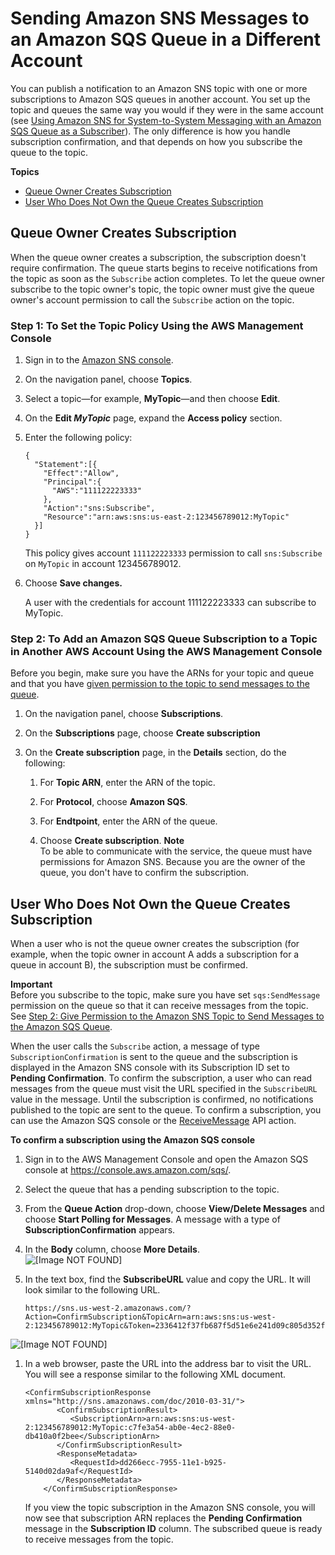 # Sending Amazon SNS Messages to an Amazon SQS Queue in a Different Account<a name="sns-send-message-to-sqs-cross-account"></a>

You can publish a notification to an Amazon SNS topic with one or more subscriptions to Amazon SQS queues in another account\. You set up the topic and queues the same way you would if they were in the same account \(see [Using Amazon SNS for System\-to\-System Messaging with an Amazon SQS Queue as a Subscriber](sns-sqs-as-subscriber.md)\)\. The only difference is how you handle subscription confirmation, and that depends on how you subscribe the queue to the topic\.

**Topics**
+ [Queue Owner Creates Subscription](#SendMessageToSQS.cross.account.queueowner)
+ [User Who Does Not Own the Queue Creates Subscription](#SendMessageToSQS.cross.account.notqueueowner)

## Queue Owner Creates Subscription<a name="SendMessageToSQS.cross.account.queueowner"></a>

When the queue owner creates a subscription, the subscription doesn't require confirmation\. The queue starts begins to receive notifications from the topic as soon as the `Subscribe` action completes\. To let the queue owner subscribe to the topic owner's topic, the topic owner must give the queue owner's account permission to call the `Subscribe` action on the topic\.

### Step 1: To Set the Topic Policy Using the AWS Management Console<a name="sns-tutorial-set-topic-policy"></a>

1. Sign in to the [Amazon SNS console](https://console.aws.amazon.com/sns/)\.

1. On the navigation panel, choose **Topics**\.

1. Select a topic—for example, **MyTopic**—and then choose **Edit**\.

1. On the **Edit *MyTopic*** page, expand the **Access policy** section\.

1. Enter the following policy:

   ```
   {
     "Statement":[{
       "Effect":"Allow",
       "Principal":{
         "AWS":"111122223333"
       },
       "Action":"sns:Subscribe",
       "Resource":"arn:aws:sns:us-east-2:123456789012:MyTopic"
     }]
   }
   ```

   This policy gives account `111122223333` permission to call `sns:Subscribe` on `MyTopic` in account 123456789012\.

1. Choose **Save changes\.**

   A user with the credentials for account 111122223333 can subscribe to MyTopic\.

### Step 2: To Add an Amazon SQS Queue Subscription to a Topic in Another AWS Account Using the AWS Management Console<a name="sns-tutorial-add-sqs-subscription-to-sns-topic-another-account"></a>

Before you begin, make sure you have the ARNs for your topic and queue and that you have [given permission to the topic to send messages to the queue](sns-sqs-as-subscriber.md#SendMessageToSQS.sqs.permissions)\.

1. On the navigation panel, choose **Subscriptions**\.

1. On the **Subscriptions** page, choose **Create subscription**

1. On the **Create subscription** page, in the **Details** section, do the following:

   1. For **Topic ARN**, enter the ARN of the topic\.

   1. For **Protocol**, choose **Amazon SQS**\.

   1. For **Endtpoint**, enter the ARN of the queue\.

   1. Choose **Create subscription**\.
**Note**  
To be able to communicate with the service, the queue must have permissions for Amazon SNS\.
Because you are the owner of the queue, you don't have to confirm the subscription\.

## User Who Does Not Own the Queue Creates Subscription<a name="SendMessageToSQS.cross.account.notqueueowner"></a>

When a user who is not the queue owner creates the subscription \(for example, when the topic owner in account A adds a subscription for a queue in account B\), the subscription must be confirmed\.

**Important**  
Before you subscribe to the topic, make sure you have set `sqs:SendMessage` permission on the queue so that it can receive messages from the topic\. See [Step 2: Give Permission to the Amazon SNS Topic to Send Messages to the Amazon SQS Queue](sns-sqs-as-subscriber.md#SendMessageToSQS.sqs.permissions)\.

When the user calls the `Subscribe` action, a message of type `SubscriptionConfirmation` is sent to the queue and the subscription is displayed in the Amazon SNS console with its Subscription ID set to **Pending Confirmation**\. To confirm the subscription, a user who can read messages from the queue must visit the URL specified in the `SubscribeURL` value in the message\. Until the subscription is confirmed, no notifications published to the topic are sent to the queue\. To confirm a subscription, you can use the Amazon SQS console or the [ReceiveMessage](https://docs.aws.amazon.com/AWSSimpleQueueService/latest/APIReference/Query_QueryReceiveMessage.html) API action\.

**To confirm a subscription using the Amazon SQS console**

1. Sign in to the AWS Management Console and open the Amazon SQS console at [https://console\.aws\.amazon\.com/sqs/](https://console.aws.amazon.com/sqs/)\.

1. Select the queue that has a pending subscription to the topic\.

1. From the **Queue Action** drop\-down, choose **View/Delete Messages** and choose **Start Polling for Messages**\. A message with a type of **SubscriptionConfirmation** appears\. 

1. In the **Body** column, choose **More Details**\.  
![\[Image NOT FOUND\]](http://docs.aws.amazon.com/sns/latest/dg/images/sqs-confirm0.png)

1. In the text box, find the **SubscribeURL** value and copy the URL\. It will look similar to the following URL\.

   ```
   https://sns.us-west-2.amazonaws.com/?Action=ConfirmSubscription&TopicArn=arn:aws:sns:us-west-2:123456789012:MyTopic&Token=2336412f37fb687f5d51e6e241d09c805d352fe148e56f8cff30f023ff35db8bccbc62721725b074841be6524bb215b0c45ec571ba1e7faacc309940c0b4b9e511ab85eba671412a4c314ecd446127ff1a9cfe08642b8e3738e73c279dd3ae565bd98f842ed992a4742ebec0946ebd9a
   ```  
![\[Image NOT FOUND\]](http://docs.aws.amazon.com/sns/latest/dg/images/sqs-confirm.png)

1. In a web browser, paste the URL into the address bar to visit the URL\. You will see a response similar to the following XML document\.

   ```
   <ConfirmSubscriptionResponse xmlns="http://sns.amazonaws.com/doc/2010-03-31/">
          <ConfirmSubscriptionResult>
             <SubscriptionArn>arn:aws:sns:us-west-2:123456789012:MyTopic:c7fe3a54-ab0e-4ec2-88e0-db410a0f2bee</SubscriptionArn>
          </ConfirmSubscriptionResult>
          <ResponseMetadata>
             <RequestId>dd266ecc-7955-11e1-b925-5140d02da9af</RequestId>
          </ResponseMetadata>
       </ConfirmSubscriptionResponse>
   ```

   If you view the topic subscription in the Amazon SNS console, you will now see that subscription ARN replaces the **Pending Confirmation** message in the **Subscription ID** column\. The subscribed queue is ready to receive messages from the topic\.